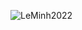 ![LeMinh2022](https://user-images.githubusercontent.com/118416218/217715432-9625294c-6395-49da-9201-55e168763fcf.jpg)
